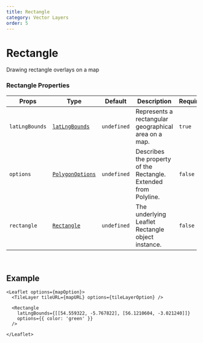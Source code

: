 ```yaml
---
title: Rectangle
category: Vector Layers
order: 5
---
```

<script>
  import RectangleUsage from '/src/common/sample/polygon/RectangleUsage.svelte';
</script>

# Rectangle

Drawing rectangle overlays on a map

### Rectangle Properties

<div class='doc-table-container'>

| Props | Type | Default | Description | Required |
| --- | --- | --- | --- | -- |
| `latLngBounds` | [`latLngBounds`](https://leafletjs.com/reference.html#latlngbounds) | `undefined` | Represents a rectangular geographical area on a map. | `true` | 
| `options` | [`PolygonOptions`](https://leafletjs.com/reference.html#polyline-option) | `undefined` | Describes the property of the Rectangle. Extended from Polyline. | `false` |
| `rectangle` | [`Rectangle`](https://leafletjs.com/reference.html#rectangle) | `undefined` | The underlying Leaflet Rectangle object instance. | `false` |

</div>
<br>

## Example

<div class='example'>
  <RectangleUsage />

  ```svelte
  <Leaflet options={mapOption}>
    <TileLayer tileURL={mapURL} options={tileLayerOption} />
    
    <Rectangle
      latLngBounds={[[54.559322, -5.767822], [56.1210604, -3.021240]]} 
      options={{ color: 'green' }}
    />

  </Leaflet>
  ```

</div>